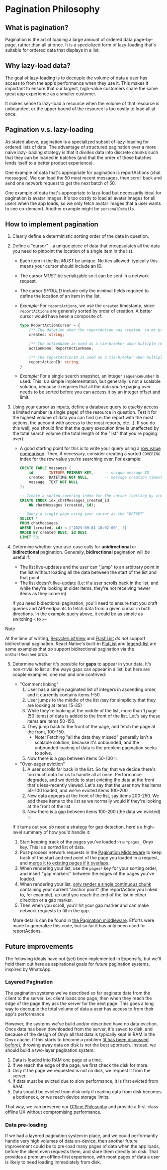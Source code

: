 # Pagination Philosophy
## What is pagination?
Pagination is the art of loading a large amount of ordered data page-by-page, rather than all at once. It is a specialized form of lazy-loading that's suitable for ordered data that displays in a list.

## Why lazy-load data?
The goal of lazy-loading is to decouple the volume of data a user has access to from the app's performance when they use it. This makes it important to ensure that our largest, high-value customers share the same great app experience as a smaller customer.

It makes sense to lazy-load a resource when the volume of that resource is unbounded, or the upper bound of the resource is too costly to load all at once.

## Pagination v.s. lazy-loading
As stated above, pagination is a specialized subset of lazy-loading for ordered lists of data. The advantage of structured pagination over a more naïve lazy-loading strategy is that it divides data into discrete chunks such that they can be loaded in batches (and that the order of those batches lends itself to a better product experience).

One example of data that's appropriate for pagination is reportActions (chat messages). We can load the 50 most recent messages, then scroll back and send one network request to get the next batch of 50.

One example of data that's appropriate to lazy-load but necessarily ideal for pagination is avatar images. It's too costly to load all avatar images for all users when the app loads, so we only fetch avatar images that a user wants to see on-demand. Another example might be `personalDetails`.

## How to implement pagination
1. Clearly define a deterministic sorting order of the data in question.
2. Define a "cursor" - a unique piece of data that encapsulates all the data you need to pinpoint the location of a single item in the list.
    - Each item in the list _MUST_ be unique. No ties allowed: typically this means your cursor should include an ID.
    - The cursor _MUST_ be serializable so it can be sent in a network request.
    - The cursor _SHOULD_ include only the minimal fields required to define the location of an item in the list.
    - _Example:_ For `reportActions`, we use the `created` timestamp, since `reportActions` are generally sorted by order of creation. A better cursor would have been a composite of:

        ```ts
        type ReportActionCursor = {
            /** The datetime when the reportAction was created, in ms precision. */
            created: string;

            /** The actionName is used as a tie-breaker when multiple reportActions are created in the same millisecond (i.e: CREATED actions always come first). */
            actionName: ReportActionName;

            /** The reportActionID is used as a tie-breaker when multiple reportActions of the same type are created in the same millisecond. */
            reportActionID: string;
        }
        ```

    - _Example:_ For a single search snapshot, an integer `sequenceNumber` is used. This is a simple implementation, but generally is not a scalable solution, because it requires that all the data you're paging over needs to be sorted before you can access it by an integer offset and limit.

3. Using your cursor as inputs, define a database query to _quickly_ access a limited number (a single page) of the resource in question. Test it for the highest volume of data you can find (i.e: the report with the most actions, the account with access to the most reports, etc...). If you do this well, you should find that the query execution time is unaffected by the total search volume (the total length of the "list" that you're paging over).
    - A good starting point for this is to write your query using a [row value comparison](https://www.sqlite.org/rowvalue.html). Then, if necessary, consider creating a sorted `COVERING` index for the row value you're searching over. For example:

        ```sql
        CREATE TABLE messages (
            id       INTEGER PRIMARY KEY,     -- unique message ID
            created  DATETIME NOT NULL,       -- message creation timestamp
            message  TEXT NOT NULL
        );

        -- Create a sorted covering index for the cursor (sorting by created, tie-breaking with IDs)
        CREATE INDEX idx_chatMessages_created_id
            ON chatMessages (created, id);

        -- Query a single page using your cursor as the "OFFSET"
        SELECT *
        FROM chatMessages
        WHERE (created, id) < ('2025-09-01 10:02:00', 3)
        ORDER BY created DESC, id DESC
        LIMIT 50;
        ```

4. Determine whether your use-case calls for **unidirectional** or **bidirectional** pagination. Generally, **bidirectional** pagination will be useful if:

    - The list live-updates and the user can "jump" to an arbitrary point in the list without loading all the data between the start of the list and that point.
    - The list doesn't live-update (i.e: if a user scrolls back in the list, and while they're looking at older items, they're not receiving newer items as they come in).

    If you need bidiectional pagination, you'll need to ensure that you craft queries and API endpoints to fetch data from a given cursor in both directions. In the example query above, it could be as simple as switching `<` to `>=`

> [!NOTE]
> At the time of writing, [RecyclerListView](https://github.com/Flipkart/recyclerlistview) and [FlashList](https://github.com/Shopify/flash-list) _do not_ support bidirectional pagination.
> React Native's built-in [FlatList](https://reactnative.dev/docs/flatlist) and [legend-list](https://github.com/LegendApp/legend-list) are some examples that _do_ support bidirectional pagination via the `onStartReached` prop.

5. Determine whether it's possible for **gaps** to appear in your data. It's non-trivial to list all the ways gaps can appear in a list, but here are couple examples, one real and one contrived:
    - "Comment linking"
        1. User has a simple paginated list of integers in ascending order, and it currently contains items 1-50.
        2. User jumps to the middle of the list (say for simplicity that they are looking at items 15-35)
        3. While they're looking at the middle of the list, more than 1 page (50 items) of data is added to the front of the list. Let's say these items are items 50-150.
        4. They jump back to the front of the page, and fetch the page at the front, 100-150.
            - _Note:_ Fetching "all the data they missed" generally isn't a scalable solution, because it's unbounded, and the unbounded loading of data is the problem pagination seeks to solve.
        5. Now there is a gap between items 50-100 :boom:
    - "Over-eager eviction"
        1. A user scrolls far back in the list. So far, that we decide there's too much data for us to handle all at once. Performance degrades, and we decide to start evicting the data at the front that's less-recently viewed. Let's say that the user now has items 50-100 loaded, and we've evicted items 100-200
        2. New data appears at the front of the list, say items 200-250. We add these items to the list as we normally would if they're looking at the front of the list.
        3. Now there is a gap between items 100-200 (the data we evicted) :boom:

    If it turns out you _do_ need a strategy for gap detection, here's a high-level summary of how you'd handle it:

    1. Start keeping track of the pages you've loaded in a `*pages_` Onyx key. This is a _sorted_ list of data.
    2. Post-process network requests in the [Pagination Middleware](https://github.com/Expensify/App/blob/1a06fa4add10b53a1a9266927d3b08a4ca35d3c4/src/libs/Middleware/Pagination.ts) to keep track of the start and end point of the page you loaded in a request, and [merge it to existing pages if it overlaps](https://github.com/Expensify/App/blob/1a06fa4add10b53a1a9266927d3b08a4ca35d3c4/src/libs/PaginationUtils.ts#L104).
    3. When rendering your list, use the `pages*` key for your sorting order, and insert "gap markers" between the edges of the pages you've loaded.
    4. When rendering your list, [only render a single continuous chunk](https://github.com/Expensify/App/blob/1a06fa4add10b53a1a9266927d3b08a4ca35d3c4/src/libs/PaginationUtils.ts#L166) containing your current "anchor point" (the reportAction you linked to, for example), up until you reach the end of the list in either direction or a gap marker.
    5. Then when you scroll, you'll hit your gap marker and can make network requests to fill in the gap.

    More details can be found in [the Pagination middleware](https://github.com/Expensify/App/blob/1a06fa4add10b53a1a9266927d3b08a4ca35d3c4/src/libs/Middleware/Pagination.ts). Efforts were made to generalize this code, but so far it has only been used for reportActions.

## Future improvements
The following ideals have not (yet) been implemented in Expensify, but we'll hold them out here as aspirational goals for future pagination systems, inspired by WhatsApp.

### Layered Pagination
The pagination systems we've described so far paginate data from the client to the server. i.e: client loads one page, then when they reach the edge of the page they ask the server for the next page. This goes a long way to decouple the total volume of data a user has access to from their app's performance.

However, the systems we've build and/or described have no data eviction. Once data has been downloaded from the server, it's saved to disk, and because of the design of Onyx all that data is typically kept in RAM in the Onyx cache. If this starts to become a problem ([it has been discussed before](https://expensify.slack.com/archives/C05LX9D6E07/p1755077335799619)), throwing away data on disk is not the best approach. Instead, we should build a two-layer pagination system:

1. Data is loaded into RAM one page at a time.
2. If we reach the edge of the page, we first check the disk for more.
3. Only if the page we requested is not on disk, we request it from the server.
4. If data must be evicted due to slow performance, it is first evicted from RAM.
5. Data should be evicted from disk only if reading data from disk becomes a bottleneck, or we reach device storage limits.

That way, we can preserve our [Offline Philosophy](https://github.com/Expensify/App/blob/main/contributingGuides/philosophies/OFFLINE.md) and provide a first-class offline UX without compromising performance.

### Data pre-loading
If we had a layered pagination system in place, and we could performantly handle very high volumes of data on-device, then another future improvement could be to pre-load many pages of data when the app loads, before the client even requests them, and store them directly on disk. That provides a premium offline-first experience, with most pages of data a user is likely to need loading immediately from disk.
